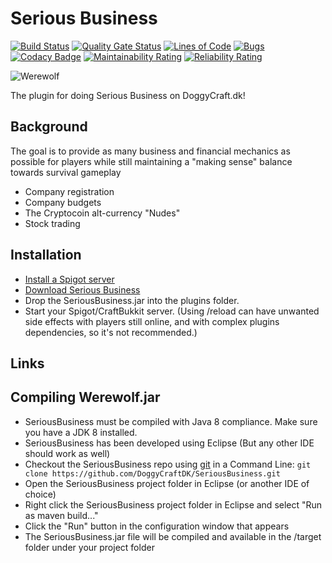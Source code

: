 Serious Business
======

[![Build Status](https://travis-ci.com/DoggyCraftDK/SeriousBusiness.svg?branch=master)](https://travis-ci.com/DoggyCraftDK/SeriousBusiness)
[![Quality Gate Status](https://sonarcloud.io/api/project_badges/measure?project=DogOnFire_SeriousBusiness&metric=alert_status)](https://sonarcloud.io/dashboard?id=DogOnFire_SeriousBusiness)
[![Lines of Code](https://sonarcloud.io/api/project_badges/measure?project=DogOnFire_SeriousBusiness&metric=ncloc)](https://sonarcloud.io/dashboard?id=DogOnFire_SeriousBusiness)
[![Bugs](https://sonarcloud.io/api/project_badges/measure?project=DogOnFire_SeriousBusiness&metric=bugs)](https://sonarcloud.io/dashboard?id=DogOnFire_SeriousBusiness)
[![Codacy Badge](https://api.codacy.com/project/badge/Grade/8296799b90684dbe8745823d38e26bf0)](https://www.codacy.com/app/Fido2603/Werewolf?utm_source=github.com&amp;utm_medium=referral&amp;utm_content=DoggyCraftDK/Werewolf&amp;utm_campaign=Badge_Grade)
[![Maintainability Rating](https://sonarcloud.io/api/project_badges/measure?project=DogOnFire_SeriousBusiness&metric=sqale_rating)](https://sonarcloud.io/dashboard?id=DogOnFire_SeriousBusiness)
[![Reliability Rating](https://sonarcloud.io/api/project_badges/measure?project=DogOnFire_SeriousBusiness&metric=reliability_rating)](https://sonarcloud.io/dashboard?id=DogOnFire_SeriousBusiness)

![Werewolf](https://raw.githubusercontent.com/DoggyCraftDK/Werewolf/master/img/Werewolf.jpg)

The plugin for doing Serious Business on DoggyCraft.dk!

Background
---------
The goal is to provide as many business and financial mechanics as possible for players while still maintaining a "making sense" balance towards survival gameplay

*   Company registration
*   Company budgets
*	The Cryptocoin alt-currency "Nudes"
*	Stock trading

Installation
---------
*	[Install a Spigot server](https://github.com/DogOnFire/Werewolf/#obtain-a-build-of-spigot)
*	[Download Serious Business](https://github.com/DogOnFire/Werewolf/#download)
*	Drop the SeriousBusiness.jar into the plugins folder.
*	Start your Spigot/CraftBukkit server. (Using /reload can have unwanted side effects with players still online, and with complex plugins dependencies, so it's not recommended.)

Links
---------

Compiling Werewolf.jar
---------
*	SeriousBusiness must be compiled with Java 8 compliance. Make sure you have a JDK 8 installed.
*	SeriousBusiness has been developed using Eclipse (But any other IDE should work as well)
*	Checkout the SeriousBusiness repo using [git](https://git-scm.com/downloads) in a Command Line: `git clone https://github.com/DoggyCraftDK/SeriousBusiness.git`
*	Open the SeriousBusiness project folder in Eclipse (or another IDE of choice)
*	Right click the SeriousBusiness project folder in Eclipse and select "Run as maven build..."
*	Click the "Run" button in the configuration window that appears
*	The SeriousBusiness.jar file will be compiled and available in the /target folder under your project folder
